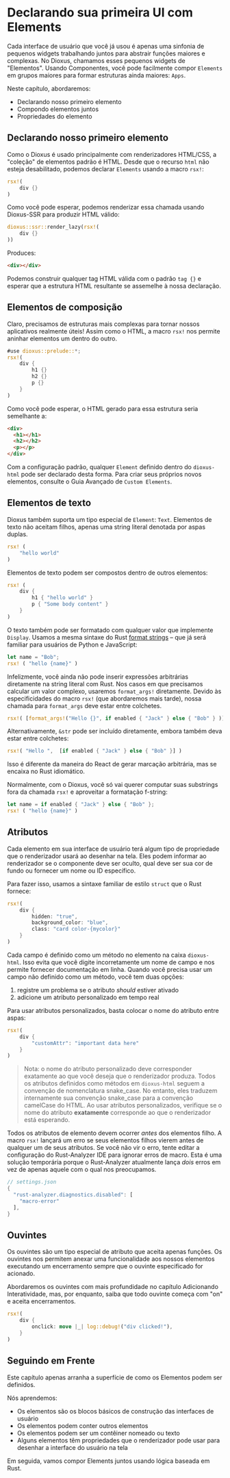 # Declarando sua primeira UI com Elements

Cada interface de usuário que você já usou é apenas uma sinfonia de pequenos widgets trabalhando juntos para abstrair funções maiores e complexas. No Dioxus, chamamos esses pequenos widgets de "Elementos". Usando Componentes, você pode facilmente compor `Elements` em grupos maiores para formar estruturas ainda maiores: `Apps`.

Neste capítulo, abordaremos:

- Declarando nosso primeiro elemento
- Compondo elementos juntos
- Propriedades do elemento

## Declarando nosso primeiro elemento

Como o Dioxus é usado principalmente com renderizadores HTML/CSS, a "coleção" de elementos padrão é HTML. Desde que o recurso `html` não esteja desabilitado, podemos declarar `Elements` usando a macro `rsx!`:

```rust
rsx!(
    div {}
)
```

Como você pode esperar, podemos renderizar essa chamada usando Dioxus-SSR para produzir HTML válido:

```rust
dioxus::ssr::render_lazy(rsx!(
    div {}
))
```

Produces:

```html
<div></div>
```

Podemos construir qualquer tag HTML válida com o padrão `tag {}` e esperar que a estrutura HTML resultante se assemelhe à nossa declaração.

## Elementos de composição

Claro, precisamos de estruturas mais complexas para tornar nossos aplicativos realmente úteis! Assim como o HTML, a macro `rsx!` nos permite aninhar elementos um dentro do outro.

```rust
#use dioxus::prelude::*;
rsx!(
    div {
        h1 {}
        h2 {}
        p {}
    }
)
```

Como você pode esperar, o HTML gerado para essa estrutura seria semelhante a:

```html
<div>
  <h1></h1>
  <h2></h2>
  <p></p>
</div>
```

Com a configuração padrão, qualquer `Element` definido dentro do `dioxus-html` pode ser declarado desta forma. Para criar seus próprios novos elementos, consulte o Guia Avançado de `Custom Elements`.

## Elementos de texto

Dioxus também suporta um tipo especial de `Element`: `Text`. Elementos de texto não aceitam filhos, apenas uma string literal denotada por aspas duplas.

```rust
rsx! (
    "hello world"
)
```

Elementos de texto podem ser compostos dentro de outros elementos:

```rust
rsx! (
    div {
        h1 { "hello world" }
        p { "Some body content" }
    }
)
```

O texto também pode ser formatado com qualquer valor que implemente `Display`. Usamos a mesma sintaxe do Rust [format strings](https://www.rustnote.com/blog/format_strings.html) – que já será familiar para usuários de Python e JavaScript:

```rust
let name = "Bob";
rsx! ( "hello {name}" )
```

Infelizmente, você ainda não pode inserir expressões arbitrárias diretamente na string literal com Rust. Nos casos em que precisamos calcular um valor complexo, usaremos `format_args!` diretamente. Devido às especificidades do macro `rsx!` (que abordaremos mais tarde), nossa chamada para `format_args` deve estar entre colchetes.

```rust
rsx!( [format_args!("Hello {}", if enabled { "Jack" } else { "Bob" } )] )
```

Alternativamente, `&str` pode ser incluído diretamente, embora também deva estar entre colchetes:

```rust
rsx!( "Hello ",  [if enabled { "Jack" } else { "Bob" }] )
```

Isso é diferente da maneira do React de gerar marcação arbitrária, mas se encaixa no Rust idiomático.

Normalmente, com o Dioxus, você só vai querer computar suas substrings fora da chamada `rsx!` e aproveitar a formatação f-string:

```rust
let name = if enabled { "Jack" } else { "Bob" };
rsx! ( "hello {name}" )
```

## Atributos

Cada elemento em sua interface de usuário terá algum tipo de propriedade que o renderizador usará ao desenhar na tela. Eles podem informar ao renderizador se o componente deve ser oculto, qual deve ser sua cor de fundo ou fornecer um nome ou ID específico.

Para fazer isso, usamos a sintaxe familiar de estilo `struct` que o Rust fornece:

```rust
rsx!(
    div {
        hidden: "true",
        background_color: "blue",
        class: "card color-{mycolor}"
    }
)
```

Cada campo é definido como um método no elemento na caixa `dioxus-html`. Isso evita que você digite incorretamente um nome de campo e nos permite fornecer documentação em linha. Quando você precisa usar um campo não definido como um método, você tem duas opções:

1. registre um problema se o atributo _should_ estiver ativado
2. adicione um atributo personalizado em tempo real

Para usar atributos personalizados, basta colocar o nome do atributo entre aspas:

```rust
rsx!(
    div {
        "customAttr": "important data here"
    }
)
```

> Nota: o nome do atributo personalizado deve corresponder exatamente ao que você deseja que o renderizador produza. Todos os atributos definidos como métodos em `dioxus-html` seguem a convenção de nomenclatura snake_case. No entanto, eles traduzem internamente sua convenção snake_case para a convenção camelCase do HTML. Ao usar atributos personalizados, verifique se o nome do atributo **exatamente** corresponde ao que o renderizador está esperando.

Todos os atributos de elemento devem ocorrer _antes_ dos elementos filho. A macro `rsx!` lançará um erro se seus elementos filhos vierem antes de qualquer um de seus atributos. Se você não vir o erro, tente editar a configuração do Rust-Analyzer IDE para ignorar erros de macro. Esta é uma solução temporária porque o Rust-Analyzer atualmente lança _dois_ erros em vez de apenas aquele com o qual nos preocupamos.

```rust
// settings.json
{
  "rust-analyzer.diagnostics.disabled": [
    "macro-error"
  ],
}
```

## Ouvintes

Os ouvintes são um tipo especial de atributo que aceita apenas funções. Os ouvintes nos permitem anexar uma funcionalidade aos nossos elementos executando um encerramento sempre que o ouvinte especificado for acionado.

Abordaremos os ouvintes com mais profundidade no capítulo Adicionando Interatividade, mas, por enquanto, saiba que todo ouvinte começa com "on" e aceita encerramentos.

```rust
rsx!(
    div {
        onclick: move |_| log::debug!("div clicked!"),
    }
)
```

## Seguindo em Frente

Este capítulo apenas arranha a superfície de como os Elementos podem ser definidos.

Nós aprendemos:

- Os elementos são os blocos básicos de construção das interfaces de usuário
- Os elementos podem conter outros elementos
- Os elementos podem ser um contêiner nomeado ou texto
- Alguns elementos têm propriedades que o renderizador pode usar para desenhar a interface do usuário na tela

Em seguida, vamos compor Elements juntos usando lógica baseada em Rust.
